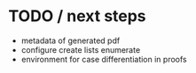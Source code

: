 # TODO / next steps

- metadata of generated pdf
- configure create lists enumerate
- environment for case differentiation in proofs
